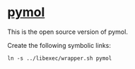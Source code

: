 # [pymol](https://github.com/schrodinger/pymol-open-source)

This is the open source version of pymol.

Create the following symbolic links:
```
ln -s ../libexec/wrapper.sh pymol
```
